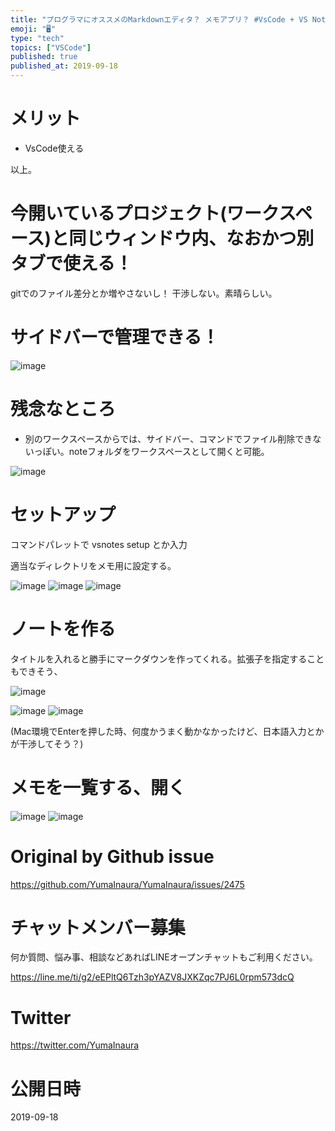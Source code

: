 ```yaml
---
title: "プログラマにオススメのMarkdownエディタ？ メモアプリ？ #VsCode + VS Notes プラグイン に決まってるでしょ？"
emoji: "🖥"
type: "tech"
topics: ["VSCode"]
published: true
published_at: 2019-09-18
---
```


# メリット

- VsCode使える

以上。

# 今開いているプロジェクト(ワークスペース)と同じウィンドウ内、なおかつ別タブで使える！

gitでのファイル差分とか増やさないし！ 干渉しない。素晴らしい。

# サイドバーで管理できる！

![image](https://user-images.githubusercontent.com/13635059/65117663-30ddd400-da25-11e9-8d03-47ab8aa2bf87.png)

# 残念なところ

- 別のワークスペースからでは、サイドバー、コマンドでファイル削除できないっぽい。noteフォルダをワークスペースとして開くと可能。

![image](https://user-images.githubusercontent.com/13635059/65118002-8b773000-da25-11e9-8095-63ec7ee5c361.png)

# セットアップ

コマンドパレットで vsnotes setup とか入力

適当なディレクトリをメモ用に設定する。

![image](https://user-images.githubusercontent.com/13635059/65115965-5833a180-da23-11e9-9ff6-b1037a262338.png)
![image](https://user-images.githubusercontent.com/13635059/65115991-608bdc80-da23-11e9-80c3-dd54768d81a6.png)
![image](https://user-images.githubusercontent.com/13635059/65116968-6df59680-da24-11e9-8193-f7de2f4130fb.png)

# ノートを作る

タイトルを入れると勝手にマークダウンを作ってくれる。拡張子を指定することもできそう、


![image](https://user-images.githubusercontent.com/13635059/65116775-2969fb00-da24-11e9-87b9-bcf1a2e2a518.png)


![image](https://user-images.githubusercontent.com/13635059/65116867-4acae700-da24-11e9-8982-b7e53b1de97d.png)
![image](https://user-images.githubusercontent.com/13635059/65116870-4b637d80-da24-11e9-8e96-dc3cadf047bc.png)

(Mac環境でEnterを押した時、何度かうまく動かなかったけど、日本語入力とかが干渉してそう？)

# メモを一覧する、開く

![image](https://user-images.githubusercontent.com/13635059/65117218-ae551480-da24-11e9-80da-c74a6ac5e3b2.png)
![image](https://user-images.githubusercontent.com/13635059/65117248-b57c2280-da24-11e9-9418-2e9460e38ecf.png)



# Original by Github issue

https://github.com/YumaInaura/YumaInaura/issues/2475








<!-- Update From Qiita API -->

# チャットメンバー募集


何か質問、悩み事、相談などあればLINEオープンチャットもご利用ください。

https://line.me/ti/g2/eEPltQ6Tzh3pYAZV8JXKZqc7PJ6L0rpm573dcQ





# Twitter


https://twitter.com/YumaInaura


<!-- Update From Qiita API -->



# 公開日時

2019-09-18
